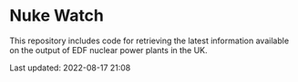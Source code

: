 # Nuke Watch

This repository includes code for retrieving the latest information available on the output of EDF nuclear power plants in the UK.

Last updated: 2022-08-17 21:08